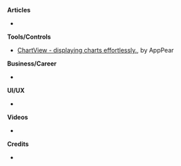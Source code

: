 
**Articles**

* 

**Tools/Controls**

* [ChartView - displaying charts effortlessly.](https://github.com/AppPear/ChartView), by AppPear


**Business/Career**

* 

**UI/UX**

*

**Videos**

*

**Credits**

* 
